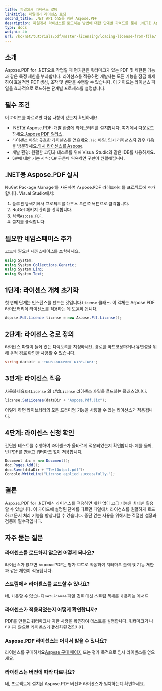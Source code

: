 ```yaml
---
title: 파일에서 라이센스 로딩
linktitle: 파일에서 라이센스 로딩
second_title: .NET API 참조를 위한 Aspose.PDF
description: 파일에서 라이선스를 로드하는 방법에 대한 단계별 가이드를 통해 .NET용 Aspose.PDF의 모든 잠재력을 활용하는 방법을 알아보세요.
type: docs
weight: 20
url: /ko/net/tutorials/pdf/master-licensing/loading-license-from-file/
---
```

## 소개  

Aspose.PDF for .NET으로 작업할 때 평가판은 워터마크가 있는 PDF 및 제한된 기능과 같은 특정 제한을 부과합니다. 라이선스를 적용하면 개발자는 모든 기능을 잠금 해제하여 효율적인 PDF 생성, 조작 및 변환을 수행할 수 있습니다. 이 가이드는 라이선스 파일을 효과적으로 로드하는 단계별 프로세스를 설명합니다.  

## 필수 조건  

이 가이드를 따르려면 다음 사항이 있는지 확인하세요.  

- .NET용 Aspose.PDF: 개발 환경에 라이브러리를 설치합니다. 여기에서 다운로드하세요.[Aspose PDF 릴리스](https://releases.aspose.com/pdf/net/).  
-  라이센스 파일: 유효한 라이센스를 얻으세요`.lic` 파일. 임시 라이선스의 경우 다음을 방문하세요.[임시 라이센스를 Aspose](https://purchase.aspose.com/temporary-license/).  
- 개발 환경: 원활한 코딩과 테스트를 위해 Visual Studio와 같은 IDE를 사용하세요.  
- C#에 대한 기본 지식: C# 구문에 익숙하면 구현이 원활해집니다.  

## .NET용 Aspose.PDF 설치  
NuGet Package Manager를 사용하여 Aspose.PDF 라이브러리를 프로젝트에 추가합니다. Visual Studio에서:  
1. 솔루션 탐색기에서 프로젝트를 마우스 오른쪽 버튼으로 클릭합니다.  
2. NuGet 패키지 관리를 선택합니다.  
3.  검색`Aspose.PDF`.  
4. 설치를 클릭합니다.  

## 필요한 네임스페이스 추가  
코드에 필요한 네임스페이스를 포함하세요.  

```csharp
using System;
using System.Collections.Generic;
using System.Linq;
using System.Text;
```  

## 1단계: 라이센스 개체 초기화  

 첫 번째 단계는 인스턴스를 만드는 것입니다.`License` 클래스. 이 객체는 Aspose.PDF 라이브러리에 라이센스를 적용하는 데 도움이 됩니다.  

```csharp
Aspose.Pdf.License license = new Aspose.Pdf.License();
```  

## 2단계: 라이센스 경로 정의  

라이센스 파일이 들어 있는 디렉토리를 지정하세요. 경로를 하드코딩하거나 유연성을 위해 동적 경로 확인을 사용할 수 있습니다.  

```csharp
string dataDir = "YOUR DOCUMENT DIRECTORY";
```  

## 3단계: 라이센스 적용  

 사용하세요`SetLicense` 의 방법`License` 라이센스 파일을 로드하는 클래스입니다.  

```csharp
license.SetLicense(dataDir + "Aspose.Pdf.lic");
```  

이렇게 하면 라이브러리의 모든 프리미엄 기능을 사용할 수 있는 라이선스가 적용됩니다.  

## 4단계: 라이센스 신청 확인  

간단한 테스트를 수행하여 라이센스가 올바르게 적용되었는지 확인합니다. 예를 들어, 빈 PDF를 만들고 워터마크 없이 저장합니다.  

```csharp
Document doc = new Document();
doc.Pages.Add();
doc.Save(dataDir + "TestOutput.pdf");
Console.WriteLine("License applied successfully.");
```  

## 결론  

Aspose.PDF for .NET에서 라이선스를 적용하면 제한 없이 고급 기능을 최대한 활용할 수 있습니다. 이 가이드에 설명된 단계를 따르면 파일에서 라이선스를 원활하게 로드하고 문서 처리 기능을 향상시킬 수 있습니다. 중단 없는 사용을 위해서는 적절한 설정과 검증이 필수적입니다.  

## 자주 묻는 질문  

### 라이센스를 로드하지 않으면 어떻게 되나요?  
라이선스가 없으면 Aspose.PDF는 평가 모드로 작동하여 워터마크 출력 및 기능 제한과 같은 제한이 적용됩니다.  

### 스트림에서 라이센스를 로드할 수 있나요?  
 네, 사용할 수 있습니다`SetLicense` 파일 경로 대신 스트림 객체를 사용하는 메서드.  

### 라이센스가 적용되었는지 어떻게 확인합니까?  
PDF를 만들고 워터마크나 제한 사항을 확인하여 테스트를 실행합니다. 워터마크가 나타나지 않으면 라이센스가 활성화된 것입니다.  

### Aspose.PDF 라이선스는 어디서 받을 수 있나요?  
 라이센스를 구매하세요[Aspose 구매 페이지](https://purchase.aspose.com/buy) 또는 평가 목적으로 임시 라이센스를 얻으세요.  

### 라이센스는 버전에 따라 다르나요?  
네, 프로젝트에 설치된 Aspose.PDF 버전과 라이센스가 일치하는지 확인하세요.  